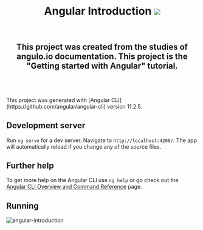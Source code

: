 <h1 align="center">Angular Introduction <img src="https://img.shields.io/badge/Angular-DD0031?style=for-the-badge&logo=angular&logoColor=white" /></h1>
<br/>
<h2 align="center"> This project was created from the studies of angulo.io documentation. This project is the "Getting started with Angular" tutorial. </h2>
<br/>
<br/>
<br/>
This project was generated with [Angular CLI](https://github.com/angular/angular-cli) version 11.2.5.

## Development server

Run `ng serve` for a dev server. Navigate to `http://localhost:4200/`. The app will automatically reload if you change any of the source files.

## Further help

To get more help on the Angular CLI use `ng help` or go check out the [Angular CLI Overview and Command Reference](https://angular.io/cli) page.

## Running
![angular-introduction](https://user-images.githubusercontent.com/53226501/112242595-ebf2b900-8c2a-11eb-9aef-345120128e32.gif)
